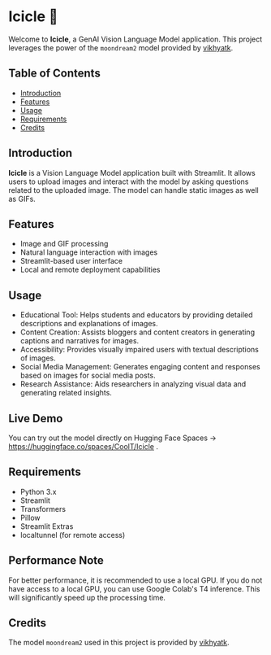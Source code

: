 # Icicle 🧊

Welcome to **Icicle**, a GenAI Vision Language Model application. This project leverages the power of the `moondream2` model provided by [vikhyatk](https://huggingface.co/vikhyatk/moondream2). 

## Table of Contents
- [Introduction](#introduction)
- [Features](#features)
- [Usage](#usage)
- [Requirements](#requirements)
- [Credits](#credits)

## Introduction

**Icicle** is a Vision Language Model application built with Streamlit. It allows users to upload images and interact with the model by asking questions related to the uploaded image. The model can handle static images as well as GIFs.

## Features

- Image and GIF processing
- Natural language interaction with images
- Streamlit-based user interface
- Local and remote deployment capabilities

## Usage

- Educational Tool: Helps students and educators by providing detailed descriptions and explanations of images.
- Content Creation: Assists bloggers and content creators in generating captions and narratives for images.
- Accessibility: Provides visually impaired users with textual descriptions of images.
- Social Media Management: Generates engaging content and responses based on images for social media posts.
- Research Assistance: Aids researchers in analyzing visual data and generating related insights.

## Live Demo

You can try out the model directly on Hugging Face Spaces -> https://huggingface.co/spaces/CoolT/Icicle .

## Requirements
- Python 3.x
- Streamlit
- Transformers
- Pillow
- Streamlit Extras
- localtunnel (for remote access)

## Performance Note
For better performance, it is recommended to use a local GPU. If you do not have access to a local GPU, you can use Google Colab's T4 inference. This will significantly speed up the processing time.

## Credits
The model `moondream2` used in this project is provided by [vikhyatk](https://huggingface.co/vikhyatk/moondream2).

